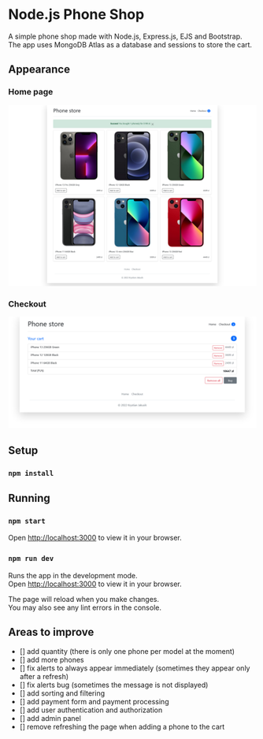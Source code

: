 # Node.js Phone Shop

A simple phone shop made with Node.js, Express.js, EJS and Bootstrap. The app uses MongoDB Atlas as a database and sessions to store the cart.

## Appearance

### Home page

![image](public/img/home_page.png)

### Checkout

![image](public/img/checkout.png)

## Setup

### `npm install`

## Running
### `npm start`

Open [http://localhost:3000](http://localhost:3000) to view it in your browser.

### `npm run dev`

Runs the app in the development mode.\
Open [http://localhost:3000](http://localhost:3000) to view it in your browser.

The page will reload when you make changes.\
You may also see any lint errors in the console.

## Areas to improve

- [] add quantity (there is only one phone per model at the moment)
- [] add more phones
- [] fix alerts to always appear immediately (sometimes they appear only after a refresh)
- [] fix alerts bug (sometimes the message is not displayed)
- [] add sorting and filtering
- [] add payment form and payment processing
- [] add user authentication and authorization
- [] add admin panel
- [] remove refreshing the page when adding a phone to the cart